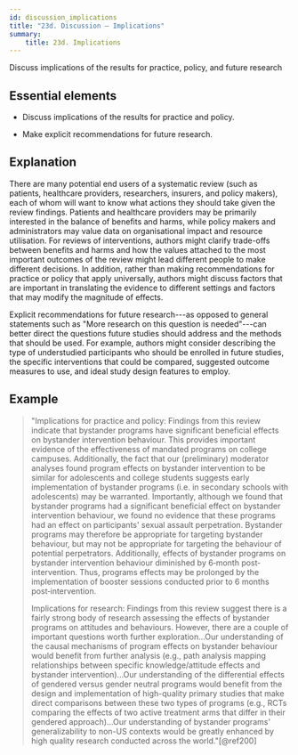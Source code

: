 ```yaml
---
id: discussion_implications
title: "23d. Discussion – Implications"
summary:
    title: 23d. Implications
---
```


Discuss implications of the results for practice, policy, and future research

## Essential elements

-   Discuss implications of the results for practice and policy.

-   Make explicit recommendations for future research.

## Explanation

There are many potential end users of a systematic
review (such as patients, healthcare providers, researchers, insurers,
and policy makers), each of whom will want to know what actions they
should take given the review findings. Patients and healthcare providers
may be primarily interested in the balance of benefits and harms, while
policy makers and administrators may value data on organisational impact
and resource utilisation. For reviews of interventions, authors might
clarify trade-offs between benefits and harms and how the values
attached to the most important outcomes of the review might lead
different people to make different decisions. In addition, rather than
making recommendations for practice or policy that apply universally,
authors might discuss factors that are important in translating the
evidence to different settings and factors that may modify the magnitude
of effects.

Explicit recommendations for future research---as opposed to general
statements such as "More research on this question is needed"---can
better direct the questions future studies should address and the
methods that should be used. For example, authors might consider
describing the type of understudied participants who should be enrolled
in future studies, the specific interventions that could be compared,
suggested outcome measures to use, and ideal study design features to
employ.

## Example

> "Implications for practice and policy: Findings from this review
indicate that bystander programs have significant beneficial effects on
bystander intervention behaviour. This provides important evidence of
the effectiveness of mandated programs on college campuses.
Additionally, the fact that our (preliminary) moderator analyses found
program effects on bystander intervention to be similar for adolescents
and college students suggests early implementation of bystander programs
(i.e. in secondary schools with adolescents) may be warranted.
Importantly, although we found that bystander programs had a significant
beneficial effect on bystander intervention behaviour, we found no
evidence that these programs had an effect on participants\' sexual
assault perpetration. Bystander programs may therefore be appropriate
for targeting bystander behaviour, but may not be appropriate for
targeting the behaviour of potential perpetrators. Additionally, effects
of bystander programs on bystander intervention behaviour diminished by
6‐month post‐intervention. Thus, programs effects may be prolonged by
the implementation of booster sessions conducted prior to 6 months
post‐intervention.
> 
> Implications for research: Findings from this review suggest there is a
fairly strong body of research assessing the effects of bystander
programs on attitudes and behaviours. However, there are a couple of
important questions worth further exploration...Our understanding of the
causal mechanisms of program effects on bystander behaviour would
benefit from further analysis (e.g., path analysis mapping relationships
between specific knowledge/attitude effects and bystander
intervention)...Our understanding of the differential effects of
gendered versus gender neutral programs would benefit from the design
and implementation of high-quality primary studies that make direct
comparisons between these two types of programs (e.g., RCTs comparing
the effects of two active treatment arms that differ in their gendered
approach)...Our understanding of bystander programs\' generalizability
to non-US contexts would be greatly enhanced by high quality research
conducted across the world."[@ref200]